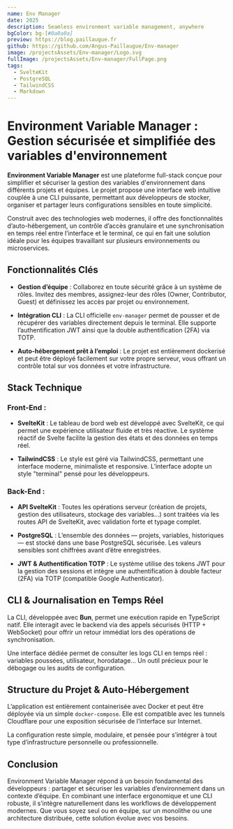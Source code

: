 ```yaml
---
name: Env Manager
date: 2025
description: Seamless environment variable management, anywhere
bgColor: bg-[#0a0a0a]
preview: https://blog.paillaugue.fr
github: https://github.com/Angus-Paillaugue/Env-manager
image: /projectsAssets/Env-manager/Logo.svg
fullImage: /projectsAssets/Env-manager/FullPage.png
tags:
  - SvelteKit
  - PostgreSQL
  - TailwindCSS
  - Markdown
---
```


# Environment Variable Manager : Gestion sécurisée et simplifiée des variables d'environnement

**Environment Variable Manager** est une plateforme full-stack conçue pour simplifier et sécuriser la gestion des variables d'environnement dans différents projets et équipes. Le projet propose une interface web intuitive couplée à une CLI puissante, permettant aux développeurs de stocker, organiser et partager leurs configurations sensibles en toute simplicité.

Construit avec des technologies web modernes, il offre des fonctionnalités d’auto-hébergement, un contrôle d’accès granulaire et une synchronisation en temps réel entre l’interface et le terminal, ce qui en fait une solution idéale pour les équipes travaillant sur plusieurs environnements ou microservices.


## Fonctionnalités Clés

 - **Gestion d’équipe** : Collaborez en toute sécurité grâce à un système de rôles. Invitez des membres, assignez-leur des rôles (Owner, Contributor, Guest) et définissez les accès par projet ou environnement.

 - **Intégration CLI** : La CLI officielle `env-manager` permet de pousser et de récupérer des variables directement depuis le terminal. Elle supporte l’authentification JWT ainsi que la double authentification (2FA) via TOTP.

 - **Auto-hébergement prêt à l’emploi** : Le projet est entièrement dockerisé et peut être déployé facilement sur votre propre serveur, vous offrant un contrôle total sur vos données et votre infrastructure.


## Stack Technique


### Front-End :

 - **SvelteKit** : Le tableau de bord web est développé avec SvelteKit, ce qui permet une expérience utilisateur fluide et très réactive. Le système réactif de Svelte facilite la gestion des états et des données en temps réel.

 - **TailwindCSS** : Le style est géré via TailwindCSS, permettant une interface moderne, minimaliste et responsive. L’interface adopte un style "terminal" pensé pour les développeurs.


### Back-End :

 - **API SvelteKit** : Toutes les opérations serveur (création de projets, gestion des utilisateurs, stockage des variables…) sont traitées via les routes API de SvelteKit, avec validation forte et typage complet.

 - **PostgreSQL** : L’ensemble des données — projets, variables, historiques — est stocké dans une base PostgreSQL sécurisée. Les valeurs sensibles sont chiffrées avant d’être enregistrées.

 - **JWT & Authentification TOTP** : Le système utilise des tokens JWT pour la gestion des sessions et intègre une authentification à double facteur (2FA) via TOTP (compatible Google Authenticator).


## CLI & Journalisation en Temps Réel

La CLI, développée avec **Bun**, permet une exécution rapide en TypeScript natif. Elle interagit avec le backend via des appels sécurisés (HTTP + WebSocket) pour offrir un retour immédiat lors des opérations de synchronisation.

Une interface dédiée permet de consulter les logs CLI en temps réel : variables poussées, utilisateur, horodatage… Un outil précieux pour le débogage ou les audits de configuration.


## Structure du Projet & Auto-Hébergement

L’application est entièrement containerisée avec Docker et peut être déployée via un simple `docker-compose`. Elle est compatible avec les tunnels Cloudflare pour une exposition sécurisée de l’interface sur Internet.

La configuration reste simple, modulaire, et pensée pour s’intégrer à tout type d’infrastructure personnelle ou professionnelle.


## Conclusion

Environment Variable Manager répond à un besoin fondamental des développeurs : partager et sécuriser les variables d’environnement dans un contexte d’équipe. En combinant une interface ergonomique et une CLI robuste, il s’intègre naturellement dans les workflows de développement modernes. Que vous soyez seul ou en équipe, sur un monolithe ou une architecture distribuée, cette solution évolue avec vos besoins.
